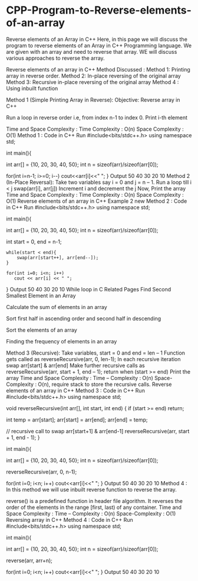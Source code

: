 # CPP-Program-to-Reverse-elements-of-an-array

Reverse elements of an Array in C++
Here, in this page we will discuss the program to reverse elements of an Array in C++ Programming language. We are given with an array and need to reverse that array. WE will discuss various approaches to reverse the array.

Reverse elements of an array in C++
Method Discussed :
Method 1: Printing array in reverse order.
Method 2: In-place reversing of the original array
Method 3: Recursive in-place reversing of the original array
Method 4 : Using inbuilt function
 
Method 1 (Simple Printing Array in Reverse):
Objective: Reverse array in C++

Run a loop in reverse order i.e, from index n-1 to index 0.
Print i-th element
 
Time and Space Complexity :
Time Complexity : O(n)
Space Complexity : O(1)
Method 1 : Code in C++
Run
#include<bits/stdc++.h>
using namespace std;

int main(){

   int arr[] = {10, 20, 30, 40, 50};
   int n = sizeof(arr)/sizeof(arr[0]);

   for(int i=n-1; i>=0; i--)
      cout<<arr[i]<<" ";
}
Output
50 40 30 20 10
Method 2 (In-Place Reversal):
Take two variables say i = 0 and j = n – 1.
Run a loop till i < j
swap(arr[i],  arr[j])
Increment i and decrement the j
Now, Print the array
Time and Space Complexity :
Time Complexity : O(n)
Space Complexity : O(1)
Reverse elements of an array in C++ Example 2 new
Method 2 : Code in C++
Run
#include<bits/stdc++.h>
using namespace std;

int main(){

   int arr[] = {10, 20, 30, 40, 50};
   int n = sizeof(arr)/sizeof(arr[0]);

   int start = 0, end = n-1;

    while(start < end){
        swap(arr[start++], arr[end--]);
    }

    for(int i=0; i<n; i++)
       cout << arr[i] << " ";
}
Output
50 40 30 20 10
While loop in C
Related Pages
Find Second Smallest Element in an Array

Calculate the sum of elements in an array

Sort first half in ascending order and second half in descending 

Sort the elements of an array

Finding the frequency of elements in an array

Method 3 (Recursive):
Take variables, start = 0 and end = len – 1
Function gets called as reverseRecursive(arr, 0, len-1);
In each recursive iteration swap arr[start] & arr[end]
Make further recursive calls as reverseRecursive(arr, start + 1, end – 1);
return when (start >= end)
Print the array
Time and Space Complexity :
Time – Complexity : O(n)
Space-Complexity : O(n), require stack to store the recursive calls.
Reverse elements of an array in C++
Method 3 : Code in C++
Run
#include<bits/stdc++.h>
using namespace std;

void reverseRecursive(int arr[], int start, int end)
{
   if (start >= end)
      return;

   int temp = arr[start];
   arr[start] = arr[end];
   arr[end] = temp;

   // recursive call to swap arr[start+1] & arr[end-1]
   reverseRecursive(arr, start + 1, end - 1);
}

int main(){

  int arr[] = {10, 20, 30, 40, 50};
  int n = sizeof(arr)/sizeof(arr[0]);

  reverseRecursive(arr, 0, n-1);

  for(int i=0; i<n; i++)
    cout<<arr[i]<<" ";
}
Output
50 40 30 20 10
Method 4 :
In this method we will use inbuilt reverse function to reverse the array.

reverse() is a predefined function in header file algorithm. 
It reverses the order of the elements in the range [first, last) of any container.
Time and Space Complexity :
Time – Complexity : O(n)
Space-Complexity : O(1)
Reversing array in C++
Method 4 : Code in C++
Run
#include<bits/stdc++.h>
using namespace std;

int main(){

   int arr[] = {10, 20, 30, 40, 50};
   int n = sizeof(arr)/sizeof(arr[0]);

   reverse(arr, arr+n);

   for(int i=0; i<n; i++)
      cout<<arr[i]<<" ";
}
Output
50 40 30 20 10
